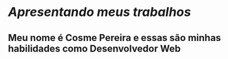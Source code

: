 # _*Apresentando meus trabalhos*_

## Meu nome é Cosme Pereira e essas são minhas habilidades como Desenvolvedor Web

